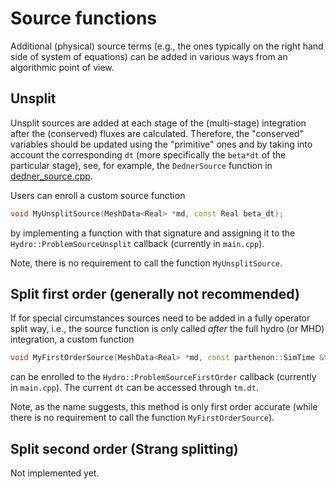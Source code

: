 # Source functions

Additional (physical) source terms (e.g., the ones typically on the right hand side of
system of equations) can be added in various ways from an algorithmic point of view.

## Unsplit 

Unsplit sources are added at each stage of the (multi-stage) integration after the
(conserved) fluxes are calculated.
Therefore, the "conserved" variables should be updated using the "primitive" ones
and by taking into account the corresponding `dt` (more specifically the `beta*dt`
of the particular stage), see, for example, the `DednerSource` function in
[dedner_source.cpp](../src/hydro/glmmhd/dedner_source.cpp).

Users can enroll a custom source function
```c++
void MyUnsplitSource(MeshData<Real> *md, const Real beta_dt);
```
by implementing a function with that signature and assigning it to the
`Hydro::ProblemSourceUnsplit` callback (currently in `main.cpp`).

Note, there is no requirement to call the function `MyUnsplitSource`.

## Split first order (generally not recommended)

If for special circumstances sources need to be added in a fully operator split way,
i.e., the source function is only called *after* the full hydro (or MHD) integration,
a custom function
```c++
void MyFirstOrderSource(MeshData<Real> *md, const parthenon::SimTime &tm);
```
can be enrolled to the `Hydro::ProblemSourceFirstOrder` callback (currently in `main.cpp`).
The current `dt` can be accessed through `tm.dt`.

Note, as the name suggests, this method is only first order accurate (while there
is no requirement to call the function `MyFirstOrderSource`).


## Split second order (Strang splitting)

Not implemented yet.

